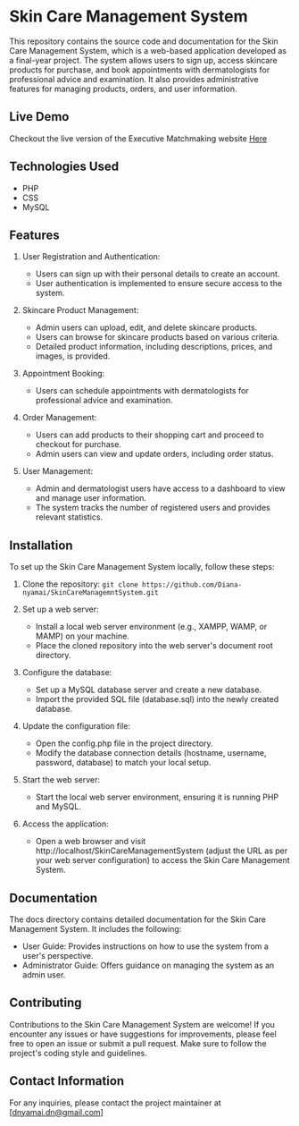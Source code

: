 # Skin Care Management System

This repository contains the source code and documentation for the Skin Care Management System, which is a web-based application developed as a final-year project. The system allows users to sign up, access skincare products for purchase, and book appointments with dermatologists for professional advice and examination. It also provides administrative features for managing products, orders, and user information.

## Live Demo

Checkout the live version of the Executive Matchmaking website [Here]([https://executivematchmaking.netlify.app/](https://skincaremanagement-e6c70e0c65a7.herokuapp.com/))

## Technologies Used
- PHP
- CSS
- MySQL

## Features

1. User Registration and Authentication:

    - Users can sign up with their personal details to create an account.
    - User authentication is implemented to ensure secure access to the system.
    
2. Skincare Product Management:

    - Admin users can upload, edit, and delete skincare products.
    - Users can browse for skincare products based on various criteria.
    - Detailed product information, including descriptions, prices, and images, is provided.

3. Appointment Booking:

    - Users can schedule appointments with dermatologists for professional advice and examination.

4. Order Management:

    - Users can add products to their shopping cart and proceed to checkout for purchase.
    - Admin users can view and update orders, including order status.
  
5. User Management:

    - Admin and dermatologist users have access to a dashboard to view and manage user information.
    - The system tracks the number of registered users and provides relevant statistics.

## Installation
To set up the Skin Care Management System locally, follow these steps:

1. Clone the repository:
`git clone https://github.com/Diana-nyamai/SkinCareManagemntSystem.git`

2. Set up a web server:

    - Install a local web server environment (e.g., XAMPP, WAMP, or MAMP) on your machine.
    - Place the cloned repository into the web server's document root directory.

3. Configure the database:

    - Set up a MySQL database server and create a new database.
    - Import the provided SQL file (database.sql) into the newly created database.

4. Update the configuration file:

    - Open the config.php file in the project directory.
    - Modify the database connection details (hostname, username, password, database) to match your local setup.

5. Start the web server:

    - Start the local web server environment, ensuring it is running PHP and MySQL.

6. Access the application:

    - Open a web browser and visit http://localhost/SkinCareManagementSystem (adjust the URL as per your web server configuration) to access the Skin Care Management System.

## Documentation

The docs directory contains detailed documentation for the Skin Care Management System. It includes the following:

  - User Guide: Provides instructions on how to use the system from a user's perspective.
  - Administrator Guide: Offers guidance on managing the system as an admin user.

## Contributing
Contributions to the Skin Care Management System are welcome! If you encounter any issues or have suggestions for improvements, please feel free to open an issue or submit a pull request. Make sure to follow the project's coding style and guidelines.

## Contact Information

For any inquiries, please contact the project maintainer at [dnyamai.dn@gmail.com]
